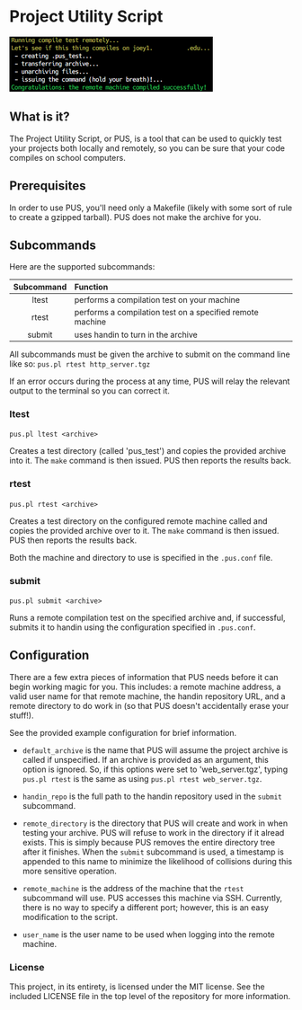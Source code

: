 # Project Utility Script

![PUS](https://github.com/mdclyburn/pus/raw/master/images/rtest.png "Running pus.pl rtest")

## What is it?

The Project Utility Script, or PUS, is a tool that can be used
to quickly test your projects both locally and remotely, so you
can be sure that your code compiles on school computers.

## Prerequisites

In order to use PUS, you'll need only a Makefile (likely with
some sort of rule to create a gzipped tarball). PUS does not
make the archive for you.

## Subcommands

Here are the supported subcommands:

| Subcommand | Function |
| :--------: | :------- |
| ltest      | performs a compilation test on your machine |
| rtest      | performs a compilation test on a specified remote machine |
| submit     | uses handin to turn in the archive |

All subcommands must be given the archive to submit on the
command line like so:
`pus.pl rtest http_server.tgz`

If an error occurs during the process at any time, PUS will relay
the relevant output to the terminal so you can correct it.

### ltest

`pus.pl ltest <archive>`

Creates a test directory (called 'pus_test') and copies the provided
archive into it. The `make` command is then issued. PUS then reports
the results back.

### rtest

`pus.pl rtest <archive>`

Creates a test directory on the configured remote machine called and
copies the provided archive over to it. The `make` command is then
issued. PUS then reports the results back.

Both the machine and directory to use is specified in the `.pus.conf` file.

### submit

`pus.pl submit <archive>`

Runs a remote compilation test on the specified archive and, if successful,
submits it to handin using the configuration specified in `.pus.conf`.

## Configuration

There are a few extra pieces of information that PUS needs before it can
begin working magic for you. This includes: a remote machine address, a
valid user name for that remote machine, the handin repository URL, and
a remote directory to do work in (so that PUS doesn't accidentally erase
your stuff!).

See the provided example configuration for brief information.

* `default_archive` is the name that PUS will assume the project archive is called if unspecified.
If an archive is provided as an argument, this option is ignored.
So, if this options were set to 'web_server.tgz', typing `pus.pl rtest` is the same as using `pus.pl rtest web_server.tgz`.

* `handin_repo` is the full path to the handin repository used in the `submit` subcommand.

* `remote_directory` is the directory that PUS will create and work in when testing your archive.
PUS will refuse to work in the directory if it alread exists.
This is simply because PUS removes the entire directory tree after it finishes.
When the `submit` subcommand is used, a timestamp is appended to this name to minimize the likelihood of collisions during this more sensitive operation.

* `remote_machine` is the address of the machine that the `rtest` subcommand will use.
PUS accesses this machine via SSH.
Currently, there is no way to specify a different port; however, this is an easy modification to the script.

* `user_name` is the user name to be used when logging into the remote machine.

### License

This project, in its entirety, is licensed under the MIT license. See the
included LICENSE file in the top level of the repository for more information.
